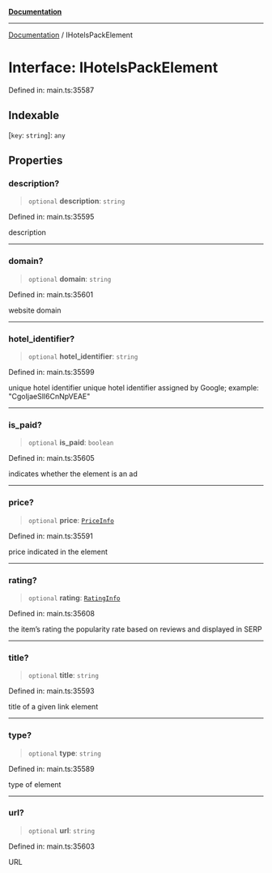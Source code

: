 [**Documentation**](../README.md)

***

[Documentation](../README.md) / IHotelsPackElement

# Interface: IHotelsPackElement

Defined in: main.ts:35587

## Indexable

\[`key`: `string`\]: `any`

## Properties

### description?

> `optional` **description**: `string`

Defined in: main.ts:35595

description

***

### domain?

> `optional` **domain**: `string`

Defined in: main.ts:35601

website domain

***

### hotel\_identifier?

> `optional` **hotel\_identifier**: `string`

Defined in: main.ts:35599

unique hotel identifier
unique hotel identifier assigned by Google;
example: "CgoIjaeSlI6CnNpVEAE"

***

### is\_paid?

> `optional` **is\_paid**: `boolean`

Defined in: main.ts:35605

indicates whether the element is an ad

***

### price?

> `optional` **price**: [`PriceInfo`](../classes/PriceInfo.md)

Defined in: main.ts:35591

price indicated in the element

***

### rating?

> `optional` **rating**: [`RatingInfo`](../classes/RatingInfo.md)

Defined in: main.ts:35608

the item’s rating 
the popularity rate based on reviews and displayed in SERP

***

### title?

> `optional` **title**: `string`

Defined in: main.ts:35593

title of a given link element

***

### type?

> `optional` **type**: `string`

Defined in: main.ts:35589

type of element

***

### url?

> `optional` **url**: `string`

Defined in: main.ts:35603

URL
